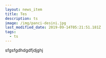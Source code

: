 ```yaml
---
layout: news_item
title: Tes
description: ts
image: /img/panci-desini.jpg
last_modified_date: 2019-09-14T05:21:51.181Z
tags:
  - ts
---
```

sfgsfgdhdgdfjdjghj
